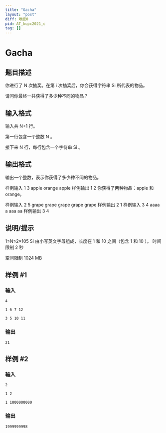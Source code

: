```yaml
---
title: "Gacha"
layout: "post"
diff: 难度0
pid: AT_kupc2021_c
tag: []
---
```


# Gacha

## 题目描述

你进行了 N
 次抽奖。在第 i
 次抽奖后，你会获得字符串 Si
 所代表的物品。

请问你最终一共获得了多少种不同的物品？

## 输入格式

输入共 N+1
 行。

第一行包含一个整数 N
。

接下来 N
 行，每行包含一个字符串 Si
。

## 输出格式

输出一个整数，表示你获得了多少种不同的物品。

样例输入 1
3
apple
orange
apple
样例输出 1
2
你获得了两种物品：apple 和 orange。

样例输入 2
5
grape
grape
grape
grape
grape
样例输出 2
1
样例输入 3
4
aaaa
a
aaa
aa
样例输出 3
4

## 说明/提示

1≤N≤2×105
Si
 由小写英文字母组成，长度在 1
 和 10
 之间（包含 1
 和 10
）。
时间限制
2 秒

空间限制
1024 MB

## 样例 #1

### 输入

```
4
1 6 7 12
3 5 10 11
```

### 输出

```
21
```

## 样例 #2

### 输入

```
2
1 2
1 1000000000
```

### 输出

```
1999999998
```

